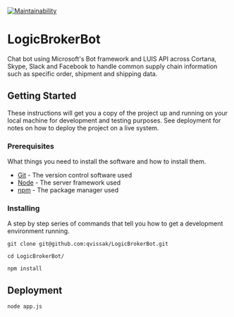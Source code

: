 [![Maintainability](https://api.codeclimate.com/v1/badges/2a3a0404d72d0e0bb02c/maintainability)](https://codeclimate.com/repos/59d638f77cdff10283001155/maintainability)
# LogicBrokerBot
Chat bot using Microsoft's Bot framework and LUIS API across Cortana, Skype, Slack and Facebook to handle common supply chain information such as specific order, shipment and shipping data.

## Getting Started
These instructions will get you a copy of the project up and running on your local machine for development and testing purposes. See deployment for notes on how to deploy the project on a live system.

### Prerequisites
What things you need to install the software and how to install them.

* [Git](https://git-scm.com/) - The version control software used
* [Node](https://nodejs.org/en/) - The server framework used
* [npm](https://www.npmjs.com/) - The package manager used

### Installing
A step by step series of commands that tell you how to get a development environment running.

```
git clone git@github.com:qvissak/LogicBrokerBot.git
```
```
cd LogicBrokerBot/
```
```
npm install
```

## Deployment
```
node app.js
```
